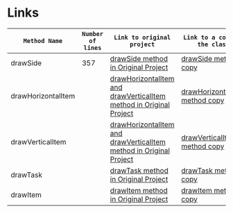 # Links
| `Method Name` |`Number of lines` | `Link to original project`| `Link to a copy of the class`|
|---------------|------------------|---------------------------|------------------------------|
| drawSide  |357| <a href="https://github.com/jfree/jfreechart/blob/master/src/main/java/org/jfree/chart/plot/PiePlot3D.java"> drawSide method in Original Project</a > |<a href=""> drawSide method copy</a >|
|drawHorizontalItem | |<a href="https://github.com/jfree/jfreechart/blob/master/src/main/java/org/jfree/chart/renderer/category/BoxAndWhiskerRenderer.java"> drawHorizontalItem and drawVerticalItem method in Original Project</a > |<a href=""> drawHorizontalItem method copy</a >|
|drawVerticalItem | |<a href="https://github.com/jfree/jfreechart/blob/master/src/main/java/org/jfree/chart/renderer/category/BoxAndWhiskerRenderer.java"> drawHorizontalItem and drawVerticalItem method in Original Project</a > |<a href=""> drawVerticalItem method copy</a >|
|drawTask||<a href="https://github.com/jfree/jfreechart/blob/master/src/main/java/org/jfree/chart/renderer/category/GanttRenderer.java"> drawTask method in Original Project</a > |<a href=""> drawTask method copy</a >|
|drawItem||<a href="https://github.com/jfree/jfreechart/blob/master/src/main/java/org/jfree/chart/renderer/xy/StackedXYAreaRenderer2.java"> drawItem method in Original Project</a > |<a href=""> drawItem method copy</a >|

